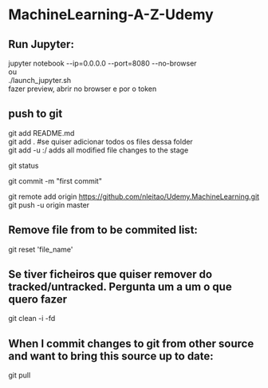 # MachineLearning-A-Z-Udemy
## Run Jupyter:
jupyter notebook --ip=0.0.0.0 --port=8080 --no-browser  
ou  
./launch_jupyter.sh  
fazer preview, abrir no browser e por o token  

## push to git
git add README.md  
git add .   #se quiser adicionar todos os files dessa folder  
git add -u :/ adds all modified file changes to the stage  
  
git status  
  
git commit -m "first commit"  
  
git remote add origin https://github.com/nleitao/Udemy.MachineLearning.git  
git push -u origin master  


## Remove file from to be commited list:  
git reset 'file_name'

## Se tiver ficheiros que quiser remover do tracked/untracked. Pergunta um a um o que quero fazer  
git clean -i -fd  

## When I commit changes to git from other source and want to bring this source up to date:  
git pull
